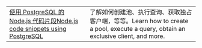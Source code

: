 | | |
|--|--|
| [<span data-ttu-id="4fc4b-101">使用 PostgreSQL 的 Node.js 代码片段</span><span class="sxs-lookup"><span data-stu-id="4fc4b-101">Node.js code snippets using PostgreSQL</span></span>](https://www.npmjs.com/package/pg) | <span data-ttu-id="4fc4b-102">了解如何创建池、执行查询、获取独占客户端，等等。</span><span class="sxs-lookup"><span data-stu-id="4fc4b-102">Learn how to create a pool, execute a query, obtain an exclusive client, and more.</span></span>